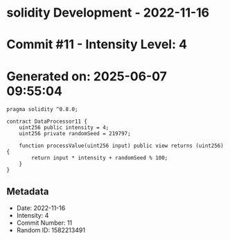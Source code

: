﻿# solidity Development - 2022-11-16
# Commit #11 - Intensity Level: 4
# Generated on: 2025-06-07 09:55:04
```solidity
pragma solidity ^0.8.0;

contract DataProcessor11 {
    uint256 public intensity = 4;
    uint256 private randomSeed = 219797;

    function processValue(uint256 input) public view returns (uint256) {
        return input * intensity + randomSeed % 100;
    }
}
```
## Metadata
- Date: 2022-11-16
- Intensity: 4
- Commit Number: 11
- Random ID: 1582213491

